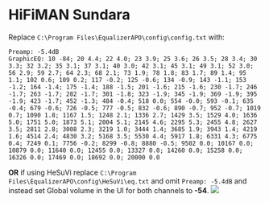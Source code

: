 # HiFiMAN Sundara
Replace `C:\Program Files\EqualizerAPO\config\config.txt` with:
```
Preamp: -5.4dB
GraphicEQ: 10 -84; 20 4.4; 22 4.0; 23 3.9; 25 3.6; 26 3.5; 28 3.4; 30 3.3; 32 3.2; 35 3.1; 37 3.1; 40 3.0; 42 3.1; 45 3.1; 49 3.1; 52 3.0; 56 2.9; 59 2.7; 64 2.3; 68 2.1; 73 1.9; 78 1.8; 83 1.7; 89 1.4; 95 1.1; 102 0.6; 109 0.2; 117 -0.2; 125 -0.6; 134 -0.9; 143 -1.1; 153 -1.2; 164 -1.4; 175 -1.4; 188 -1.5; 201 -1.6; 215 -1.6; 230 -1.7; 246 -1.7; 263 -1.7; 282 -1.7; 301 -1.8; 323 -1.9; 345 -1.9; 369 -1.9; 395 -1.9; 423 -1.7; 452 -1.3; 484 -0.4; 518 0.0; 554 -0.0; 593 -0.1; 635 -0.4; 679 -0.6; 726 -0.5; 777 -0.5; 832 -0.6; 890 -0.7; 952 -0.7; 1019 0.7; 1090 1.8; 1167 1.5; 1248 2.1; 1336 2.7; 1429 3.5; 1529 4.0; 1636 5.0; 1751 5.0; 1873 5.1; 2004 5.1; 2145 4.6; 2295 5.3; 2455 4.8; 2627 3.5; 2811 2.8; 3008 2.3; 3219 1.0; 3444 1.4; 3685 1.9; 3943 1.4; 4219 1.6; 4514 2.4; 4830 3.2; 5168 3.5; 5530 4.4; 5917 1.8; 6331 4.3; 6775 0.4; 7249 0.1; 7756 -0.2; 8299 -0.8; 8880 -0.5; 9502 0.0; 10167 0.0; 10879 0.0; 11640 0.0; 12455 0.0; 13327 0.0; 14260 0.0; 15258 0.0; 16326 0.0; 17469 0.0; 18692 0.0; 20000 0.0
```
**OR** if using HeSuVi replace `C:\Program Files\EqualizerAPO\config\HeSuVi\eq.txt` and omit `Preamp: -5.4dB` and instead set Global volume in the UI for both channels to **-54**.
![](https://raw.githubusercontent.com/jaakkopasanen/AutoEq/master/results/Headphone.com/innerfidelity/onear/HiFiMAN%20Sundara/HiFiMAN%20Sundara.png)
